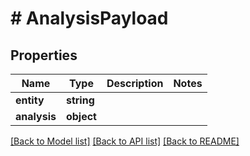 # # AnalysisPayload

## Properties

| Name        | Type          | Description   | Notes         |
|------------ | ------------- | ------------- | ------------- |
| **entity** | **string** |  | |
| **analysis** | **object** |  | |

[[Back to Model list]](../../README.md#models)
[[Back to API list]](../../README.md#api-endpoints)
[[Back to README]](../../README.md)
